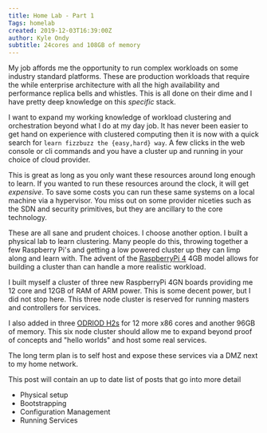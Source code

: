```yaml
---
title: Home Lab - Part 1
Tags: homelab
created: 2019-12-03T16:39:00Z
author: Kyle Ondy
subtitle: 24cores and 108GB of memory
---
```


My job affords me the opportunity to run complex workloads on some industry standard platforms.
These are production workloads that require the while enterprise architecture with all the high availability and performance replica bells and whistles.
This is all done on their dime and I have pretty deep knowledge on this _specific_ stack.

I want to expand my working knowledge of workload clustering and orchestration beyond what I do at my day job.
It has never been easier to get hand on experience with clustered computing then it is now with a quick search for `learn fizzbuzz the {easy,hard} way`.
A few clicks in the web console or cli commands and you have a cluster up and running in your choice of cloud provider.

This is great as long as you only want these resources around long enough to learn.
If you wanted to run these resources around the clock, it will get *expensive*.
To save some costs you can run these same systems on a local machine via a hypervisor.
You miss out on some provider niceties such as the SDN and security primitives, but they are ancillary to the core technology.

These are all sane and prudent choices.
I choose another option.
I built a physical lab to learn clustering.
Many people do this, throwing together a few Raspberry Pi's and getting a low powered cluster up they can limp along and learn with.
The advent of the [RaspberryPi 4](https://www.raspberrypi.org/products/raspberry-pi-4-model-b/) 4GB model allows for building a cluster than can handle a more realistic workload.

I built myself a cluster of three new RaspberryPi 4GN boards providing me 12 core and 12GB of RAM of ARM power.
This is some decent power, but I did not stop here.
This three node cluster is reserved for running masters and controllers for services.

I also added in three [ODRIOD H2s](https://www.hardkernel.com/shop/odroid-h2/) for 12 more x86 cores and another 96GB of memory. This six node cluster should allow me to expand beyond proof of concepts and "hello worlds" and host some real services.

The long term plan is to self host and expose these services via a DMZ next to my home network.

This post will contain an up to date list of posts that go into more detail

- Physical setup
- Bootstrapping
- Configuration Management
- Running Services
